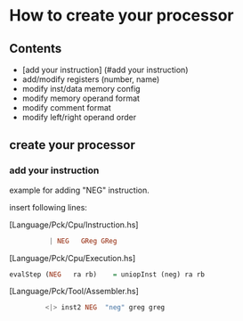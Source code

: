 How to create your processor
============================

Contents
--------
  - [add your instruction] (#add your instruction)
  - add/modify registers (number, name)
  - modify inst/data memory config
  - modify memory operand format
  - modify comment format
  - modify left/right operand order


create your processor
---------------------

### add your instruction

example for adding "NEG" instruction.

insert following lines:

[Language/Pck/Cpu/Instruction.hs]
```haskell
          | NEG   GReg GReg
```

[Language/Pck/Cpu/Execution.hs]
```haskell
evalStep (NEG   ra rb)    = uniopInst (neg) ra rb
```

[Language/Pck/Tool/Assembler.hs]
```haskell
         <|> inst2 NEG  "neg" greg greg
```



